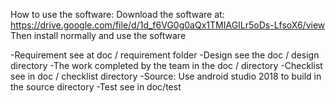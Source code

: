 How to use the software: Download the software at: https://drive.google.com/file/d/1d_f6VG0g0aQx1TMIAGILr5oDs-LfsoX6/view Then install normally and use the software

-Requirement see at doc / requirement folder -Design see the doc / design directory -The work completed by the team in the doc / directory -Checklist see in doc / checklist directory -Source: Use android studio 2018 to build in the source directory -Test see in doc/test
